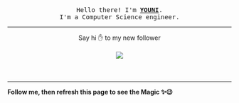 <p align='center'>
    <samp>Hello there! I'm <b><a href='https://github.com/abdelyouni'>YOUNI</a></b>.<br>
        I'm a Computer Science engineer.
    </samp>
</p>
<hr>
<p align='center'>
    <span>Say hi ✋ to my new follower </span></br></br>
    <img src='https://itspot.ma/github/_avatar.png'><b></br>
    <a href='https://github.com'></a></b></br></br>
</p>
<hr>
<b>Follow me, then refresh this page to see the Magic ✨😉</b>
